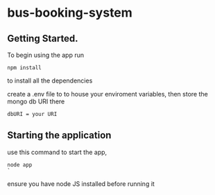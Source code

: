 # bus-booking-system

## Getting Started.
To begin using the app run
```
npm install
```
to install all the dependencies

create a .env file to to house your enviroment variables,
then store the mongo db URI there
```
dbURI = your URI
```

## Starting the application

use this command to start the app,

```
node app
`
```
ensure you have node JS installed before running it

